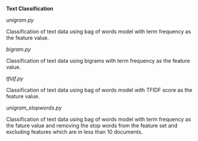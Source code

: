 

**Text Classification**

*unigram.py*

Classification of text data using bag of words model with term frequency as the feature value.

*bigram.py*

Classification of text data using bigrams with term frequency as the feature value.

*tfidf.py*

Classification of text data using bag of words model with TFIDF score as the feature value.

*unigram_stopwords.py*

Classification of text data using bag of words model with term frequency as the fature value and removing the stop words from the feature set and excluding features which are in less than 10 documents.